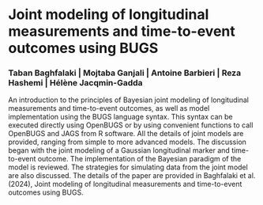 # Joint modeling of longitudinal measurements and time-to-event outcomes using BUGS
### Taban Baghfalaki | Mojtaba Ganjali | Antoine Barbieri | Reza Hashemi | Hélène Jacqmin-Gadda
An introduction to the principles of Bayesian joint modeling of longitudinal measurements and time-to-event outcomes, as well as model implementation using the BUGS language syntax. This syntax can be executed directly using OpenBUGS or by using convenient functions to call OpenBUGS and JAGS from R software. All the details of joint models are provided, ranging from simple to more advanced models. The discussion began with the joint modeling of a Gaussian longitudinal marker and time-to-event outcome. The implementation of the Bayesian paradigm of the model is reviewed. The strategies for simulating data from the joint model are also discussed. The details of the paper are provided in Baghfalaki et al. (2024), Joint modeling of longitudinal measurements and time-to-event outcomes using BUGS.
